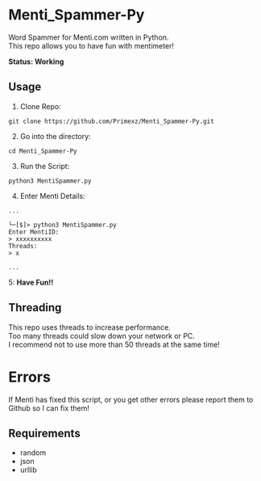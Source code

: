 # Menti_Spammer-Py

Word Spammer for Menti.com written in Python.<br>
This repo allows you to have fun with mentimeter!



**Status: Working**

## Usage
1. Clone Repo:
```
git clone https://github.com/Primexz/Menti_Spammer-Py.git
```

2. Go into the directory:
```
cd Menti_Spammer-Py
```

3. Run the Script:
```
python3 MentiSpammer.py
```

4. Enter Menti Details:
```
...

└─[$]> python3 MentiSpammer.py
Enter MentiID:
> xxxxxxxxxx
Threads:
> x

...
```
5: **Have Fun!!**

## Threading
This repo uses threads to increase performance.<br>
Too many threads could slow down your network or PC.<br>
I recommend not to use more than 50 threads at the same time!

# Errors
If Menti has fixed this script, or you get other errors please report them to Github so I can fix them!

## Requirements
- random
- json
- urllib

